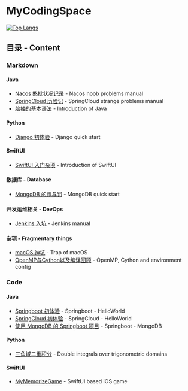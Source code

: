 # MyCodingSpace
[![Top Langs](https://github-readme-stats.vercel.app/api/top-langs/?username=AlbertoWang)](https://github.com/AlbertoWang/MyCodingSpace)
## 目录 - Content
### Markdown
#### Java
  * [Nacos 憨批状况记录](https://github.com/AlbertoWang/MyMarkdownRepository/blob/master/Markdown/Java%E7%9B%B8%E5%85%B3/Nacos%20%E6%86%A8%E6%89%B9%E7%8A%B6%E5%86%B5%E8%AE%B0%E5%BD%95.md) - Nacos noob problems manual
  * [SpringCloud 历险记](https://github.com/AlbertoWang/MyMarkdownRepository/blob/master/Markdown/Java相关/SpringCloud%20历险记.md) - SpringCloud strange problems manual
  * [脑抽的基本语法](https://github.com/AlbertoWang/MyCodingSpace/blob/master/Markdown/Java%E7%9B%B8%E5%85%B3/%E8%84%91%E6%8A%BD%E7%9A%84%E5%9F%BA%E6%9C%AC%E8%AF%AD%E6%B3%95.md) - Introduction of Java
#### Python
  * [Django 初体验](https://github.com/AlbertoWang/MyCodingSpace/blob/master/Markdown/Python%E7%9B%B8%E5%85%B3/Django%20%E5%88%9D%E4%BD%93%E9%AA%8C.md) - Django quick start
#### SwiftUI
  * [SwiftUI 入门杂项](https://github.com/AlbertoWang/MyCodingSpace/blob/master/Markdown/swiftUI%E7%9B%B8%E5%85%B3/SwiftUI%20%E5%85%A5%E9%97%A8%E6%9D%82%E9%A1%B9.md) - Introduction of SwiftUI
#### 数据库 - Database
  * [MongoDB 的罪与罚](https://github.com/AlbertoWang/MyCodingSpace/blob/master/Markdown/%E6%95%B0%E6%8D%AE%E5%BA%93%E7%9B%B8%E5%85%B3/MongoDB%20%E7%9A%84%E7%BD%AA%E4%B8%8E%E7%BD%9A.md) - MongoDB quick start
#### 开发运维相关 - DevOps
  * [Jenkins 入坑](https://github.com/AlbertoWang/MyCodingSpace/blob/master/Markdown/%E5%BC%80%E5%8F%91%E8%BF%90%E7%BB%B4%E7%9B%B8%E5%85%B3/Jenkins%20%E5%85%A5%E5%9D%91.md) - Jenkins manual
#### 杂项 - Fragmentary things
  * [macOS 神坑](https://github.com/AlbertoWang/MyCodingSpace/blob/master/Markdown/%E6%9D%82%E8%B4%A7/macOS%20%E7%A5%9E%E5%9D%91.md) - Trap of macOS 
  * [OpenMP与Cython以及编译回顾](https://github.com/AlbertoWang/MyMarkdownAndBooks/blob/master/Markdown/%E6%9D%82%E8%B4%A7/OpenMP%E4%B8%8ECython%E4%BB%A5%E5%8F%8A%E7%BC%96%E8%AF%91%E5%9B%9E%E9%A1%BE.md) - OpenMP, Cython and environment config
### Code
#### Java
  * [Springboot 初体验](https://github.com/AlbertoWang/MyCodingSpace/tree/master/Code/Java/Springboot-helloworld) - Springboot - HelloWorld
  * [SpringCloud 初体验](https://github.com/AlbertoWang/MyCodingSpace/tree/master/Code/Java/SpringCloud-helloworld) - SpringCloud - HelloWorld
  * [使用 MongoDB 的 Springboot 项目](https://github.com/AlbertoWang/MyCodingSpace/tree/master/Code/Java/Springboot%20-%20MongoDB) - Springboot - MongoDB
#### Python
  * [三角域二重积分](https://github.com/AlbertoWang/MyCodingSpace/tree/master/Code/Python/double_integral) - Double integrals over trigonometric domains
#### SwiftUI
  * [MyMemorizeGame](https://github.com/AlbertoWang/MyCodingSpace/tree/master/Code/SwiftUI/MyMemorizeGame) - SwiftUI based iOS game
